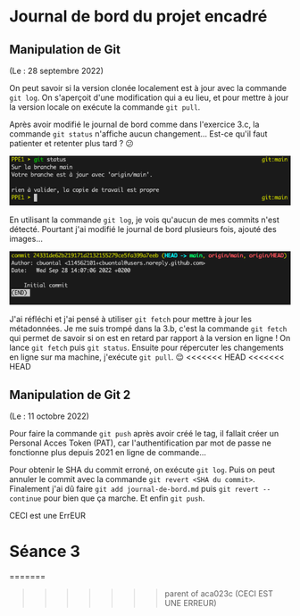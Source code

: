 # Journal de bord du projet encadré

## Manipulation de Git

(Le : 28 septembre 2022)

On peut savoir si la version clonée localement est à jour avec la commande `git log`. On s'aperçoit d'une modification qui a eu lieu, et pour mettre à jour la version locale on exécute la commande `git pull`.

Après avoir modifié le journal de bord comme dans l'exercice 3.c, la commande `git status` n'affiche aucun changement... Est-ce qu'il faut patienter et retenter plus tard ? :confused:

![la commande ne détecte pas les modifications de la version en ligne](erreur_synchro.png)

En utilisant la commande `git log`, je vois qu'aucun de mes commits n'est détecté. Pourtant j'ai modifié le journal de bord plusieurs fois, ajouté des images...

![git log ne détecte pas les commits faits en ligne](erreur_log.png)

J'ai réfléchi et j'ai pensé à utiliser `git fetch` pour mettre à jour les métadonnées. Je me suis trompé dans la 3.b, c'est la commande `git fetch` qui permet de savoir si on est en retard par rapport à la version en ligne ! On lance `git fetch` puis `git status`. Ensuite pour répercuter les changements en ligne sur ma machine, j'exécute `git pull`. :relieved:
<<<<<<< HEAD
<<<<<<< HEAD

## Manipulation de Git 2

(Le : 11 octobre 2022)

Pour faire la commande `git push` après avoir créé le tag, il fallait créer un Personal Acces Token (PAT), car l'authentification par mot de passe ne fonctionne plus depuis 2021 en ligne de commande...

Pour obtenir le SHA du commit erroné, on exécute `git log`. Puis on peut annuler le commit avec la commande `git revert <SHA du commit>`. Finalement j'ai dû faire `git add journal-de-bord.md` puis `git revert --continue` pour bien que ça marche. Et enfin `git push`.


CECI est une ErrEUR

# Séance 3


=======
>>>>>>> parent of aca023c (CECI EST UNE ERREUR)
